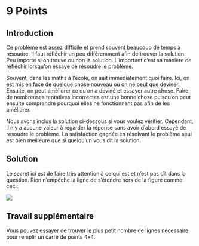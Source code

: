# 9 Points

## Introduction

Ce problème est assez difficile et prend souvent beaucoup de temps à résoudre. Il faut réfléchir un peu différemment afin de trouver la solution. Peu importe si on trouve ou non la solution. L’important c’est sa manière de réfléchir lorsqu’on essaye de résoudre le problème.

Souvent, dans les maths à l’école, on sait immédiatement quoi faire. Ici, on est mis en face de quelque chose nouveau où on ne peut que deviner. Ensuite, on peut améliorer ce qu’on a deviné et essayer autre chose. Faire de nombreuses tentatives incorrectes est une bonne chose puisqu’on peut ensuite comprendre pourquoi elles ne fonctionnent pas afin de les améliorer.

Nous avons inclus la solution ci-dessous si vous voulez vérifier. Cependant, il n’y a aucune valeur à regarder la réponse sans avoir d’abord essayé de résoudre le problème. La satisfaction gagnée en résolvant le problème seul est bien meilleure que si quelqu’un vous dit la solution.

## Solution

Le secret ici est de faire très attention à ce qui est et n’est pas dit dans la question. Rien n’empêche la ligne de s’étendre hors de la figure comme ceci:

![](https://github.com/supportingami/sami-maths-club/blob/master/maths-club-pack/images/9-dots-2.png?raw=true)

## Travail supplémentaire

Vous pouvez essayer de trouver le plus petit nombre de lignes nécessaire pour remplir un carré de points 4x4.
